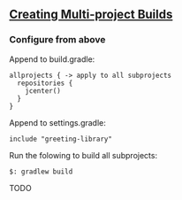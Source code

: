 ## [Creating Multi-project Builds](https://guides.gradle.org/creating-multi-project-builds/)

### Configure from above

Append to build.gradle:  
```
allprojects { -> apply to all subprojects
  repositories {
    jcenter() 
  }
}
```

Append to settings.gradle:  
```
include "greeting-library"
```

Run the folowing to build all subprojects:  
```
$: gradlew build
```

TODO
